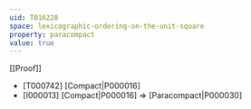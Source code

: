 ```yaml
---
uid: T016228
space: lexicographic-ordering-on-the-unit-square
property: paracompact
value: true
---
```

[[Proof]]

* [T000742] [Compact|P000016]
* [I000013] [Compact|P000016] => [Paracompact|P000030]

